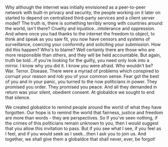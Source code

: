 Why although the internet was initially envisioned as a peer-to-peer network with built-in privacy and security, the people working on it later on started to depend on centralized third-party services and a client server model? The truth is, there is something terribly wrong with countries around the world, isn't there? Cruelty and injustice...intolerance and oppression. And where once you had thanks to the internet the freedom to object, to think and speak as you saw fit, you now have censors and systems of surveillance, coercing your conformity and soliciting your submission. How did this happen? Who's to blame? Well certainly there are those who are more responsible than others, and they will be held accountable. But again, truth be told...if you're looking for the guilty, you need only look into a mirror.
I know why you did it. I know you were afraid. Who wouldn't be? War. Terror. Disease. There were a myriad of problems which conspired to corrupt your reason and rob you of your common sense. Fear got the best of you and in your panic, you turned to the now politicians in power. They promised you order. They promised you peace. And all they demanded in return was your silent, obedient consent.
At globaldce we sought to end that silence. 

We created globaldce to remind people around the world of what they have forgotten. Our hope is to remind the world that fairness, justice and freedom are more than words - they are perspectives. So if you've seen nothing, if the crimes of this politicians remain unknown to you, then I would suggest that you allow this invitation to pass. But if you see what I see, if you feel as I feel, and if you would seek as I seek...then I ask you to join us. And together, we shall give them a globaldce that shall never, ever, be forgot!

